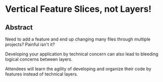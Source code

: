 # Vertical Feature Slices, not Layers!

## Abstract

Need to add a feature and end up changing many files through multiple projects?  Painful isn't it?

Developing your application by technical concern can also lead to bleeding logical concerns between layers.

Attendees will learn the agility of developing and organize their code by features instead of technical layers.
